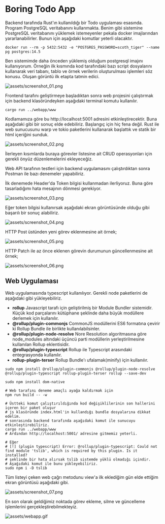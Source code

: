# Boring Todo App

Backend tarafında Rust'ın kullanıldığı bir Todo uygulaması esasında. Program PostgreSQL veritabanını kullanmakta. Benim gibi sistemine PostgreSQL veritabanını yüklemek istemeyenler pekala docker imajlarından yararlanabilirler. Bunun için aşağıdaki komutlar yeterli olacaktır.

```shell
docker run --rm -p 5432:5432 -e "POSTGRES_PASSWORD=scoth_tiger" --name pg postgres:14.5
```

Ben sistemimde daha önceden yüklemiş olduğum postgresql imajını kullanıyorum. Örneğin ilk kısmında kod tarafındaki bazı script dosyalarını kullanarak veri tabanı, tablo ve örnek verilerin oluşturulması işlemleri söz konusu. Oluşan görüntü ilk etapta tatmin edici.

![assets/screenshot_01.png](assets/screenshot_1.png)

Frontend tarafını geliştirmeye başladıktan sonra web projesini çalıştırmak için backend klasöründeyken aşağıdaki terminal komutu kullanılır.

```shell
cargo run ../webapp/www
```

Kodlamamıza göre bu http://localhost:5001 adresini etkinleştirecektir. Buna aşağıdaki gibi bir sonuç elde edebiliriz. Başlangıç için hiç fena değil. Rust ile web sunucusunu warp ve tokio paketlerini kullanarak başlattık ve statik bir html içeriğini sunduk.

![assets/screenshot_02.png](assets/screenshot_2.png)

İlerleyen kısımlarda buraya görevler listesine ait CRUD operasyonları için gerekli önyüz düzenlemelerini ekleyeceğiz.

Web API tarafının testleri için backend uygulamasını çalıştırdıktan sonra Postman ile bazı denemeler yapabiliriz.

İlk denemede Header'da Token bilgisi kullanmadan ilerliyoruz. Buna göre tasarladığımı hata mesajının dönmesi gerekiyor.

![assets/screenshot_03.png](assets/screenshot_3.png)

Eğer token bilgisi kullanırsak aşağıdaki ekran görüntüsünde olduğu gibi başarılı bir sonuç alabiliriz.

![assets/screenshot_04.png](assets/screenshot_4.png)

HTTP Post üstünden yeni görev eklenmesine ait örnek;

![assets/screenshot_05.png](assets/screenshot_5.png)

HTTP Patch ile az önce eklenen görevin durumunun güncellenmesine ait örnek;

![assets/screenshot_06.png](assets/screenshot_6.png)

## Web Uygulaması

Web uygulamasında typescript kullanılıyor. Gerekli node paketlerini de aşağıdaki gibi yükleyebiliriz.

- __rollup__ Javascript tarafı için geliştirilmiş bir Module Bundler sistemidir. Küçük kod parçalarını kütüphane şeklinde daha büyük modüllere derlemek için kullanılır. 
- __@rollup/plugin-commonjs__ CommonJS modüllerini ES6 formatına çevirir ki Rollup Bundle ile birlikte kullanılabilsinler.
- __@rollup/plugin-node-resolve__ Nore Resolution algoritmasına göre node_modules altındaki üçüncü parti modüllerin yerleştirilmesine kullanılan Rollup eklentisidir.
- __@rollup/plugin-typescript__ Rollup ile Typescript arasındaki entegrasyonda kullanılır.
- __rollup-plugin-terser__ Rollup Bundle'ı ufalamak(minify) için kullanılır.

```shell
sudo npm install @rollup/plugin-commonjs @rollup/plugin-node-resolve @rollup/plugin-typescript rollup-plugin-terser rollup --save-dev

sudo npm install dom-native

# Web tarafını deneme amaçlı ayağa kaldırmak için
npm run build -- -w

# Üstteki komut çalıştırıldığında kod değişiklilerinin son hallerini içeren bir paket oluşur
# js klasöründe index.html'in kullandığı bundle dosyalarına dikkat edelim.
# sonrasında backend tarafında aşağıdaki komut ile sunucuyu etkinleştirebiliriz.
cargo run ../webapp/www
# Ardından http://localhost:5001/ adresine gitmemiz yeterli.

# Eğer
# [!] (plugin typescript) Error: @rollup/plugin-typescript: Could not find module 'tslib', which is required by this plugin. Is it installed?
# şeklinde bir hata alırsak tslib sistemde yüklü olmadığı içindir.
# Aşağıdaki komut ile bunu yükleyebiliriz.
sudo npm i -D tslib
```

Tüm listeyi çeken web çağrı metodunu view'a ilk eklediğim gün elde ettiğim ekran görüntüsü aşağıdaki gibi.

![assets/screenshot_07.png](assets/screenshot_7.png)

En son olarak geldiğimiz noktada görev ekleme, silme ve güncelleme işlemlerini gerçekleştirebilmekteyiz.

![assets/webapp.gif](assets/webapp.gif)